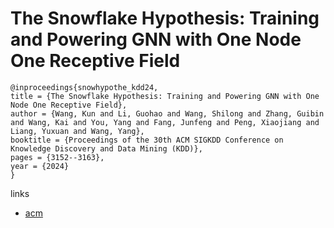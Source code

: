 # The Snowflake Hypothesis: Training and Powering GNN with One Node One Receptive Field

```
@inproceedings{snowhypothe_kdd24,
title = {The Snowflake Hypothesis: Training and Powering GNN with One Node One Receptive Field},
author = {Wang, Kun and Li, Guohao and Wang, Shilong and Zhang, Guibin and Wang, Kai and You, Yang and Fang, Junfeng and Peng, Xiaojiang and Liang, Yuxuan and Wang, Yang},
booktitle = {Proceedings of the 30th ACM SIGKDD Conference on Knowledge Discovery and Data Mining (KDD)},
pages = {3152--3163},
year = {2024}
}
```

links
- [acm](https://dl.acm.org/doi/10.1145/3637528.3671766)
